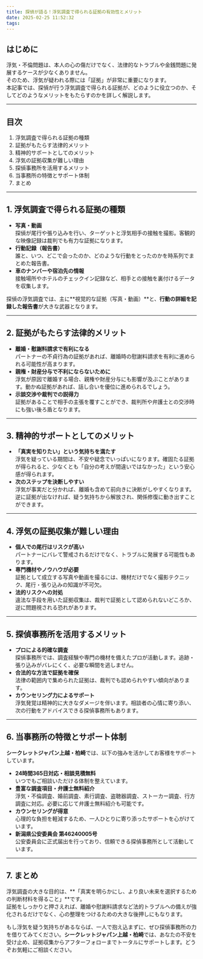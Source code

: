 ```yaml
---
title: 探偵が語る！浮気調査で得られる証拠の有効性とメリット
date: 2025-02-25 11:52:32
tags:
---
```

## **はじめに**

浮気・不倫問題は、本人の心の傷だけでなく、法律的なトラブルや金銭問題に発展するケースが少なくありません。  
そのため、浮気が疑われる際には「証拠」が非常に重要になります。  
本記事では、探偵が行う浮気調査で得られる証拠が、どのように役立つのか、そしてどのようなメリットをもたらすのかを詳しく解説します。

---

## **目次**

1. 浮気調査で得られる証拠の種類
2. 証拠がもたらす法律的メリット
3. 精神的サポートとしてのメリット
4. 浮気の証拠収集が難しい理由
5. 探偵事務所を活用するメリット
6. 当事務所の特徴とサポート体制
7. まとめ

---

## **1\. 浮気調査で得られる証拠の種類**

* **写真・動画**  
  探偵が尾行や張り込みを行い、ターゲットと浮気相手の接触を撮影。客観的な映像記録は裁判でも有力な証拠になります。
* **行動記録（報告書）**  
  誰と、いつ、どこで会ったのか、どのような行動をとったのかを時系列でまとめた報告書。
* **車のナンバーや宿泊先の情報**  
  接触場所やホテルのチェックイン記録など、相手との接触を裏付けるデータを収集します。

探偵の浮気調査では、主に\*\*視覚的な証拠（写真・動画）\*\*と、**行動の詳細を記録した報告書**が大きな武器となります。

---

## **2\. 証拠がもたらす法律的メリット**

* **離婚・慰謝料請求で有利になる**  
  パートナーの不貞行為の証拠があれば、離婚時の慰謝料請求を有利に進められる可能性が高まります。
* **親権・財産分与で不利にならないために**  
  浮気が原因で離婚する場合、親権や財産分与にも影響が及ぶことがあります。動かぬ証拠があれば、話し合いを優位に進められるでしょう。
* **示談交渉や裁判での説得力**  
  証拠があることで相手の主張を覆すことができ、裁判所や弁護士との交渉時にも強い後ろ盾となります。

---

## **3\. 精神的サポートとしてのメリット**

* **「真実を知りたい」という気持ちを満たす**  
  浮気を疑っている期間は、不安や疑念でいっぱいになります。確固たる証拠が得られると、少なくとも「自分の考えが間違いではなかった」という安心感が得られます。
* **次のステップを決断しやすい**  
  浮気が事実だと分かれば、離婚も含めて前向きに決断がしやすくなります。逆に証拠が出なければ、疑う気持ちから解放され、関係修復に動き出すことができます。

---

## **4\. 浮気の証拠収集が難しい理由**

* **個人での尾行はリスクが高い**  
  パートナーにバレて警戒されるだけでなく、トラブルに発展する可能性もあります。
* **専門機材やノウハウが必要**  
  証拠として成立する写真や動画を撮るには、機材だけでなく撮影テクニック、尾行・張り込みの知識が不可欠。
* **法的リスクへの対処**  
  違法な手段を用いた証拠収集は、裁判で証拠として認められないどころか、逆に問題視される恐れがあります。

---

## **5\. 探偵事務所を活用するメリット**

* **プロによる的確な調査**  
  探偵事務所では、調査経験や専門の機材を備えたプロが活動します。追跡・張り込みがバレにくく、必要な瞬間を逃しません。
* **合法的な方法で証拠を確保**  
  法律の範囲内で集められた証拠は、裁判でも認められやすい傾向があります。
* **カウンセリング力によるサポート**  
  浮気発覚は精神的に大きなダメージを伴います。相談者の心情に寄り添い、次の行動をアドバイスできる探偵事務所もあります。

---

## **6\. 当事務所の特徴とサポート体制**

**シークレットジャパン上越・柏崎**では、以下の強みを活かしてお客様をサポートしています。

* **24時間365日対応・相談見積無料**  
  いつでもご相談いただける体制を整えています。
* **豊富な調査項目・弁護士無料紹介**  
  浮気・不倫調査、婚前調査、素行調査、盗聴器調査、ストーカー調査、行方調査に対応。必要に応じて弁護士無料紹介も可能です。
* **カウンセリングが得意**  
  心理的な負担を軽減するため、一人ひとりに寄り添ったサポートを心がけています。
* **新潟県公安委員会 第46240005号**  
  公安委員会に正式届出を行っており、信頼できる探偵事務所として活動しています。

---

## **7\. まとめ**

浮気調査の大きな目的は、\*\*「真実を明らかにし、より良い未来を選択するための判断材料を得ること」\*\*です。  
証拠をしっかりと押さえれば、離婚や慰謝料請求など法的トラブルへの備えが強化されるだけでなく、心の整理をつけるための大きな後押しにもなります。

もし浮気を疑う気持ちがあるならば、一人で抱え込まずに、ぜひ探偵事務所の力を借りてみてください。**シークレットジャパン上越・柏崎**では、あなたの不安を受け止め、証拠収集からアフターフォローまでトータルにサポートします。どうぞお気軽にご相談ください。

